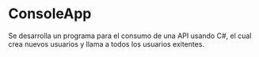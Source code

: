 # ConsoleApp
Se desarrolla un programa para el consumo de una API usando C#, el cual crea nuevos usuarios y llama a todos los usuarios exitentes.
